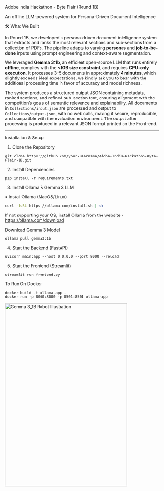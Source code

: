 
Adobe India Hackathon - Byte Flair (Round 1B)

An offline LLM-powered system for Persona-Driven Document Intelligence

🛠️ What We Built

In Round 1B, we developed a persona-driven document intelligence system that extracts and ranks the most relevant sections and sub-sections from a collection of PDFs. The pipeline adapts to varying **personas** and **job-to-be-done** inputs using prompt engineering and context-aware segmentation.

We leveraged **Gemma 3:1b**, an efficient open-source LLM that runs entirely **offline**, complies with the **<1GB size constraint**, and requires **CPU-only execution**. It processes 3–5 documents in approximately **4 minutes**, which slightly exceeds ideal expectations, we kindly ask you to bear with the additional processing time in favor of accuracy and model richness.

The system produces a structured output JSON containing metadata, ranked sections, and refined sub-section text, ensuring alignment with the competition’s goals of semantic relevance and explainability. All documents in `Collections/input.json` are processed and output to `Collections/output.json`, with no web calls, making it secure, reproducible, and compatible with the evaluation environment. The output after processing is produced in a relevant JSON format printed on the Front-end.


_____________________________________________________________________________________________________________________________________________________________________________________________________________________

Installation & Setup


1. Clone the Repository

```
git clone https://github.com/your-username/Adobe-India-Hackathon-Byte-Flair-1B.git
````



2. Install Dependencies

```
pip install -r requirements.txt
```



3. Install Ollama & Gemma 3 LLM

▪️ Install Ollama (MacOS/Linux)


```bash
curl -fsSL https://ollama.com/install.sh | sh
```

If not supporting your OS, install Ollama from the website - https://ollama.com/download



Download Gemma 3 Model

```
ollama pull gemma3:1b
```



4. Start the Backend (FastAPI)


```
uvicorn main:app --host 0.0.0.0 --port 8000 --reload
```




5. Start the Frontend (Streamlit)

```
streamlit run frontend.py
```

To Run On Docker

```
docker build -t ollama-app .
docker run -p 8000:8000 -p 8501:8501 ollama-app
```

<img width="400" height="600" alt="Gemma 3_1B Robot Illustration" src="https://github.com/user-attachments/assets/e1ef7322-379f-4829-babf-af97cd0494ac" />

